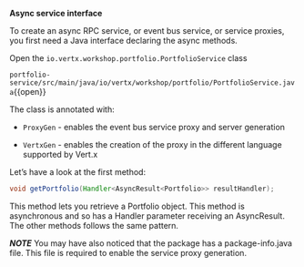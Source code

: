 **Async service interface**

To create an async RPC service, or event bus service, or service proxies, you first need a Java interface declaring the async methods. 

Open the ``io.vertx.workshop.portfolio.PortfolioService`` class

``portfolio-service/src/main/java/io/vertx/workshop/portfolio/PortfolioService.java``{{open}}

The class is annotated with:

* ``ProxyGen`` - enables the event bus service proxy and server generation

* ``VertxGen`` - enables the creation of the proxy in the different language supported by Vert.x

Let’s have a look at the first method:

```java
void getPortfolio(Handler<AsyncResult<Portfolio>> resultHandler);
```

This method lets you retrieve a Portfolio object. This method is asynchronous and so has a Handler parameter receiving an AsyncResult<Portfolio>. The other methods follows the same pattern.

***NOTE***
You may have also noticed that the package has a package-info.java file. This file is required to enable the service proxy generation.

